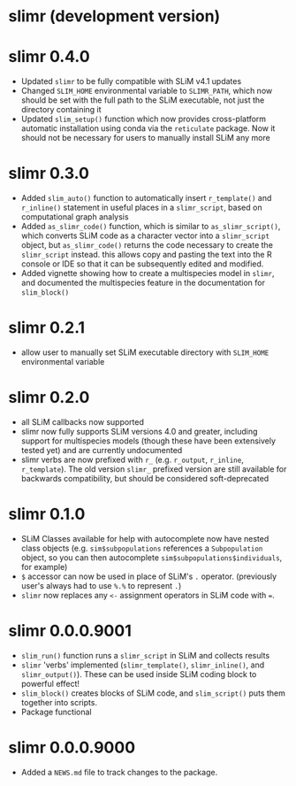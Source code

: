 # slimr (development version)

# slimr 0.4.0

* Updated `slimr` to be fully compatible with SLiM v4.1 updates
* Changed `SLIM_HOME` environmental variable to `SLIMR_PATH`, which now should be
set with the full path to the SLiM executable, not just the directory containing it
* Updated `slim_setup()` function which now provides cross-platform automatic installation using conda via the `reticulate` package. Now it should not be necessary for users to manually install SLiM any more

# slimr 0.3.0

* Added `slim_auto()` function to automatically insert `r_template()` and `r_inline()` statement in useful places in a `slimr_script`, based on computational graph analysis
* Added `as_slimr_code()` function, which is similar to `as_slimr_script()`, which converts SLiM code as a character vector into a `slimr_script` object, but `as_slimr_code()` returns the code necessary to create the `slimr_script` instead. this allows copy and pasting the text into the R console or IDE so that it can be subsequently edited and modified.
* Added vignette showing how to create a multispecies model in `slimr`, and documented the multispecies feature in the documentation for `slim_block()`

# slimr 0.2.1

* allow user to manually set SLiM executable directory with `SLIM_HOME` environmental variable

# slimr 0.2.0

* all SLiM callbacks now supported
* slimr now fully supports SLiM versions 4.0 and greater, including support for 
multispecies models (though these have been extensively tested yet) and are currently undocumented
* slimr verbs are now prefixed with `r_` (e.g. `r_output`, `r_inline`, `r_template`). 
The old version `slimr_` prefixed version are still available for backwards 
compatibility, but should be considered soft-deprecated

# slimr 0.1.0

* SLiM Classes available for help with autocomplete now have nested class objects 
(e.g. `sim$subpopulations` references a `Subpopulation` object, so you can then 
autocomplete `sim$subpopulations$individuals`, for example)
* `$` accessor can now be used in place of SLiM's `.` operator. (previously
user's always had to use `%.%` to represent `.`)
* `slimr` now replaces any `<-` assignment operators in SLiM code with `=`.

# slimr 0.0.0.9001

* `slim_run()` function runs a `slimr_script` in SLiM and collects results
* `slimr` 'verbs' implemented (`slimr_template()`, `slimr_inline()`, and 
`slimr_output()`). These can be used inside SLiM coding block to powerful effect!
* `slim_block()` creates blocks of SLiM code, and `slim_script()` puts them 
together into scripts.
* Package functional


# slimr 0.0.0.9000

* Added a `NEWS.md` file to track changes to the package.
